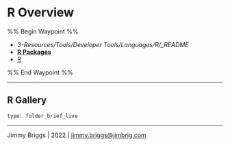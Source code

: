 # R Overview

%% Begin Waypoint %%

* *3-Resources/Tools/Developer Tools/Languages/R/_README*
* **[R Packages](R%20Packages/R%20Packages.md)**
* [R](../../../../../2-Areas/Code/R/R.md)

%% End Waypoint %%

---

## R Gallery

````ccard
type: folder_brief_live
````

---

Jimmy Briggs | 2022 | <jimmy.briggs@jimbrig.com>

